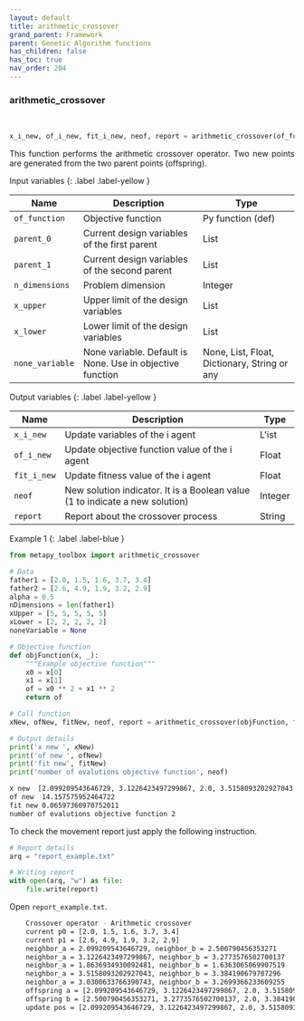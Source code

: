 ```yaml
---
layout: default
title: arithmetic_crossover
grand_parent: Framework
parent: Genetic Algorithm functions
has_children: false
has_toc: true
nav_order: 204
---
```


<!--Don't delete ths script-->
<script src = "https://polyfill.io/v3/polyfill.min.js?features=es6"></script>
<script id = "MathJax-script" async src="https://cdn.jsdelivr.net/npm/mathjax@3/es5/tex-mml-chtml.js"></script>
<!--Don't delete ths script-->

<h3>arithmetic_crossover</h3>
<br>

```python
x_i_new, of_i_new, fit_i_new, neof, report = arithmetic_crossover(of_function, parent_0, parent_1, n_dimensions, x_upper, x_lower, none_variable)
```

<p align = "justify">
This function performs the arithmetic crossover operator. Two new points are generated from the two parent points (offspring).
</p>

Input variables
{: .label .label-yellow }

<table style = "width:100%">
   <thead>
     <tr>
       <th>Name</th>
       <th>Description</th>
       <th>Type</th>
     </tr>
   </thead>
   <tr>
       <td><code>of_function</code></td>
       <td>Objective function</td>
       <td>Py function (def)</td>
   </tr> 
   <tr>
       <td><code>parent_0</code></td>
       <td>Current design variables of the first parent</td>
       <td>List</td>
   </tr>
   <tr>
       <td><code>parent_1</code></td>
       <td>Current design variables of the second parent</td>
       <td>List</td>
   </tr> 
   <tr>
       <td><code>n_dimensions</code></td>
       <td>Problem dimension</td>
       <td>Integer</td>
   </tr>
    <tr>
       <td><code>x_upper</code></td>
       <td>Upper limit of the design variables</td>
       <td>List</td>
   </tr>   
   <tr>
       <td><code>x_lower</code></td>
       <td>Lower limit of the design variables</td>
       <td>List</td>
   </tr>
   <tr>
       <td><code>none_variable</code></td>
       <td>None variable. Default is None. Use in objective function</td>
       <td>None, List, Float, Dictionary, String or any</td>
   </tr>
</table>

Output variables
{: .label .label-yellow }

<table style = "width:100%">
   <thead>
     <tr>
       <th>Name</th>
       <th>Description</th>
       <th>Type</th>
     </tr>
   </thead>
   <tr>
       <td><code>x_i_new</code></td>
       <td>Update variables of the i agent</td>
       <td>L'ist</td>
   </tr>
   <tr>
       <td><code>of_i_new</code></td>
       <td> Update objective function value of the i agent</td>
       <td>Float</td>
   </tr>
   <tr>
       <td><code>fit_i_new</code></td>
       <td>Update fitness value of the i agent</td>
       <td>Float</td>
   </tr>
   <tr>
       <td><code>neof</code></td>
       <td>New solution indicator. It is a Boolean value (1 to indicate a new solution)</td>
       <td>Integer</td>
   </tr>
   <tr>
       <td><code>report</code></td>
       <td>Report about the crossover process</td>
       <td>String</td>
   </tr>
</table>

Example 1
{: .label .label-blue }

<p align = "justify">
 <i>
 </i>
</p>

```python
from metapy_toolbox import arithmetic_crossover

# Data
father1 = [2.0, 1.5, 1.6, 3.7, 3.4]
father2 = [2.6, 4.9, 1.9, 3.2, 2.9]
alpha = 0.5
nDimensions = len(father1)
xUpper = [5, 5, 5, 5, 5]
xLower = [2, 2, 2, 2, 2]
noneVariable = None

# Objective function
def objFunction(x, _):
    """Example objective function"""
    x0 = x[0]
    x1 = x[1]
    of = x0 ** 2 + x1 ** 2
    return of

# Call function
xNew, ofNew, fitNew, neof, report = arithmetic_crossover(objFunction, father1, father2, nDimensions, xUpper, xLower, noneVariable)

# Output details
print('x new ', xNew)
print('of new ', ofNew)
print('fit new', fitNew)
print('number of evalutions objective function', neof)
```

```bash
x new  [2.099209543646729, 3.1226423497299867, 2.0, 3.5158093202927043, 3.0300633766390743]
of new  14.157575952464722
fit new 0.06597360970752011
number of evalutions objective function 2
```

<p align = "justify">
  To check the movement report just apply the following instruction.
</p>

```python
# Report details
arq = "report_example.txt"

# Writing report
with open(arq, "w") as file:
    file.write(report)
```

<p align = "justify">
  Open <code>report_example.txt</code>. 
</p>

```bash
    Crossover operator - Arithmetic crossover
    current p0 = [2.0, 1.5, 1.6, 3.7, 3.4]
    current p1 = [2.6, 4.9, 1.9, 3.2, 2.9]
    neighbor_a = 2.099209543646729, neighbor_b = 2.500790456353271
    neighbor_a = 3.1226423497299867, neighbor_b = 3.2773576502700137
    neighbor_a = 1.8636934930092481, neighbor_b = 1.6363065069907519
    neighbor_a = 3.5158093202927043, neighbor_b = 3.384190679707296
    neighbor_a = 3.0300633766390743, neighbor_b = 3.2699366233609255
    offspring a = [2.099209543646729, 3.1226423497299867, 2.0, 3.5158093202927043, 3.0300633766390743], of_a = 14.157575952464722
    offspring b = [2.500790456353271, 3.2773576502700137, 2.0, 3.384190679707296, 3.2699366233609255], of_b = 16.995026074370987
    update pos = [2.099209543646729, 3.1226423497299867, 2.0, 3.5158093202927043, 3.0300633766390743], of = 14.157575952464722, fit = 0.06597360970752011

```
